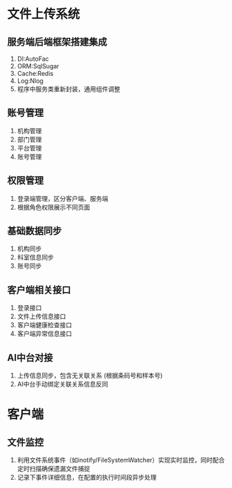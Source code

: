 # 文件上传系统


## 服务端后端框架搭建集成
1. DI:AutoFac
2. ORM:SqlSugar
3. Cache:Redis
4. Log:Nlog
5. 程序中服务类重新封装，通用组件调整

## 账号管理
1. 机构管理
2. 部门管理
3. 平台管理
4. 账号管理 


## 权限管理
1. 登录端管理，区分客户端、服务端
2. 根据角色权限展示不同页面

## 基础数据同步
1. 机构同步
2. 科室信息同步
3. 账号同步

## 客户端相关接口
1. 登录接口
2. 文件上传信息接口
3. 客户端健康检查接口
4. 客户端异常信息接口

## AI中台对接
1. 上传信息同步，包含无关联关系 (根据条码号和样本号)
2. AI中台手动绑定关联关系信息反同

# 客户端
## 文件监控
1. 利用文件系统事件（如inotify/FileSystemWatcher）实现实时监控，同时配合定时扫描确保遗漏文件捕捉
2. 记录下事件详细信息，在配置的执行时间段异步处理 


